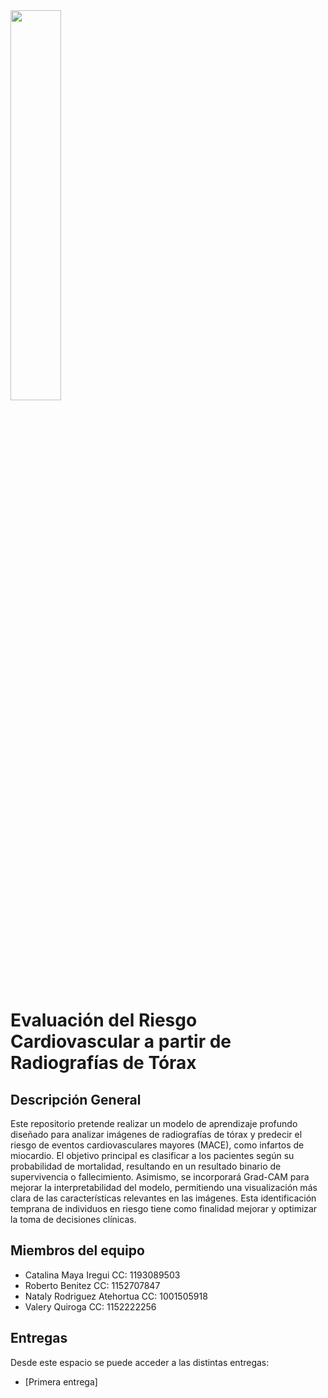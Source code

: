 <img src="https://www.udea.edu.co/wps/wcm/connect/udea/721b156e-f6bc-4dc8-8595-8b4731c9a8c7/facultad-ingenieria.png?MOD=AJPERES&CVID=nc5CqsS" width=40% height=40% >


# Evaluación del Riesgo Cardiovascular a partir de Radiografías de Tórax

## Descripción General

Este repositorio pretende realizar un modelo de aprendizaje profundo diseñado para analizar imágenes de radiografías de tórax y predecir el riesgo de eventos cardiovasculares mayores (MACE), como infartos de miocardio. El objetivo principal es clasificar a los pacientes según su probabilidad de mortalidad, resultando en un resultado binario de supervivencia o fallecimiento. Asimismo, se incorporará Grad-CAM para mejorar la interpretabilidad del modelo, permitiendo una visualización más clara de las características relevantes en las imágenes. Esta identificación temprana de individuos en riesgo tiene como finalidad mejorar y optimizar la toma de decisiones clínicas.

## Miembros del equipo
- Catalina Maya Iregui CC: 1193089503
- Roberto Benitez CC: 1152707847
- Nataly Rodriguez Atehortua CC: 1001505918
- Valery Quiroga CC: 1152222256

## Entregas

Desde este espacio se puede acceder a las distintas entregas:
- [Primera entrega]

